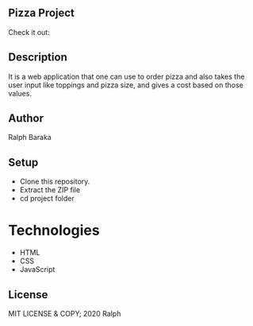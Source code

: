 ## Pizza Project
Check it out: 

## Description
It is a web application that one can use to order pizza and also takes the user input like toppings and pizza size, and gives a cost based on those values.

## Author 
Ralph Baraka

## Setup
* Clone this repository.
* Extract the ZIP file
* cd project folder

# Technologies
* HTML
* CSS
* JavaScript

## License
MIT LICENSE & COPY; 2020 Ralph



